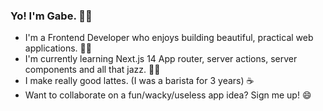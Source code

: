 ### Yo! I'm Gabe. ✌🏽
 - I'm a Frontend Developer who enjoys building beautiful, practical web applications. 💪🏽
 - I'm currently learning Next.js 14 App router, server actions, server components and all that jazz. 😵‍💫
 - I make really good lattes. (I was a barista for 3 years) ☕
 - Want to collaborate on a fun/wacky/useless app idea? Sign me up! 😄

<!--
**gabe-santos/gabe-santos** is a ✨ _special_ ✨ repository because its `README.md` (this file) appears on your GitHub profile.

Here are some ideas to get you started:

- 🔭 I’m currently working on ...
- 🌱 I’m currently learning ...
- 👯 I’m looking to collaborate on ...
- 🤔 I’m looking for help with ...
- 💬 Ask me about ...
- 📫 How to reach me: ...
- 😄 Pronouns: ...
- ⚡ Fun fact: ...
-->
